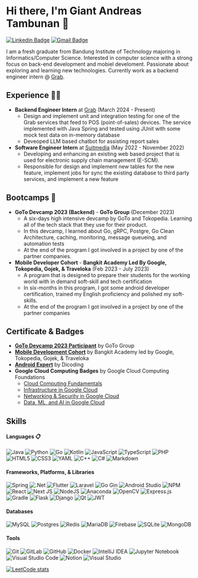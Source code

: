 # Hi there, I'm Giant Andreas Tambunan 👋

[![Linkedin Badge](https://img.shields.io/badge/-giant-blue?style=flat&logo=Linkedin&logoColor=white&link=https://www.linkedin.com/in/giant-andreas-tambunan/)](http://linkedin.com/in/giant-andreas-tambunan/)
[![Gmail Badge](https://img.shields.io/badge/-gianrandreas0311-c14438?style=flat&logo=Gmail&logoColor=white&link=mailto:giantandreas0311@gmail.com)](mailto:giantandreas0311@gmail.com)

I am a fresh graduate from Bandung Institute of Technology majoring in Informatics/Computer Science. Interested in computer science with a strong focus on back-end development and mobiel develoment. Passionate about exploring and learning new technologies. Currently work as a backend engineer intern @ [Grab](https://www.grab.com/).

## Experience 👨‍💻
- **Backend Engineer Intern** at [Grab](https://www.grab.com/) (March 2024 - Present)
  - Design and implement unit and integration testing for one of the Grab services that feed to POS (point-of-sales) devices. The service implemented with Java Spring and tested using JUnit with some mock test data on in-memory database
  - Deveoped LLM based chatbot for assisting report sales
- **Software Engineer Intern** at [Suitmedia](https://suitmedia.com/) (May 2022 - November 2022)
  - Developing and enhancing an existing web based project that is used for electronic supply chain management (E-SCM).
  - Responsible for design and implement new tables for the new feature, implement jobs for sync the existing database to third party services, and implement a new feature

## Bootcamps 🚀
- **GoTo Devcamp 2023 (Backend)** - **GoTo Group** (December 2023)
  - A six-days high intensive devcamp by GoTo and Tokopedia. Learning all of the tech stack that they use for their product.
  - In this devcamp, I learned about Go, gRPC, Postgre, Go Clean Architecture, caching, monitoring, message queueing, and automation tests
  - At the end of the program I got involved in a project by one of the partner companies.
- **Mobile Developer Cohort** - **Bangkit Academy Led By Google, Tokopedia, Gojek, & Traveloka** (Feb 2023 - July 2023)
  - A program that is designed to prepare their students for the working world with in demand soft-skill and tech certification
  - In six-months in this program, I got some android developer certification, trained my English proficiency and polished my soft-skills.
  -  At the end of the program I got involved in a project by one of the partner companies

## Certificate & Badges
- **[GoTo Devcamp 2023 Participant](https://www.linkedin.com/in/giant-andreas-tambunan/details/experience/1722094068994/single-media-viewer?type=DOCUMENT&profileId=ACoAADZX850BDVNDKbAOOEZT2uxChQq2mD-aKyw&lipi=urn%3Ali%3Apage%3Ad_flagship3_profile_view_base_position_details%3BYlTgAid9TxicOFOr6RwGCg%3D%3D)** by GoTo Group
- **[Mobile Development Cohort](https://www.linkedin.com/in/giant-andreas-tambunan/overlay/1635540247216/single-media-viewer?type=DOCUMENT&profileId=ACoAADZX850BDVNDKbAOOEZT2uxChQq2mD-aKyw&lipi=urn%3Ali%3Apage%3Ad_flagship3_profile_view_base%3BTq4lRiy8SN6bPsCuaTcRRg%3D%3D)** by Bangkit Academy led by Google, Tokopedia, Gojek, & Traveloka
- **[Android Expert](https://www.dicoding.com/certificates/1RXY0KJ03ZVM)** by Dicoding
-  **Google Cloud Computing Badges** by Google Cloud Computing Foundations
    - [Cloud Computing Fundamentals](https://www.cloudskillsboost.google/public_profiles/5e6ca242-fa33-4f81-9a09-79965a0b33a6/badges/9396400)
    - [Infrastructure in Google Cloud](https://www.cloudskillsboost.google/public_profiles/5e6ca242-fa33-4f81-9a09-79965a0b33a6/badges/9558048)
    - [Networking & Security in Google Cloud](https://www.cloudskillsboost.google/public_profiles/5e6ca242-fa33-4f81-9a09-79965a0b33a6/badges/9704059)
    - [Data, ML, and AI in Google Cloud](https://www.cloudskillsboost.google/public_profiles/5e6ca242-fa33-4f81-9a09-79965a0b33a6/badges/9756347)

## Skills
#### Languages 📋
![Java](https://img.shields.io/badge/java-%23ED8B00.svg?style=for-the-badge&logo=openjdk&logoColor=white)
![Python](https://img.shields.io/badge/python-3670A0?style=for-the-badge&logo=python&logoColor=ffdd54)
![Go](https://img.shields.io/badge/go-%2300ADD8.svg?style=for-the-badge&logo=go&logoColor=white)
![Kotlin](https://img.shields.io/badge/kotlin-%237F52FF.svg?style=for-the-badge&logo=kotlin&logoColor=white)
![JavaScript](https://img.shields.io/badge/javascript-%23323330.svg?style=for-the-badge&logo=javascript&logoColor=%23F7DF1E)
![TypeScript](https://img.shields.io/badge/typescript-%23007ACC.svg?style=for-the-badge&logo=typescript&logoColor=white)
![PHP](https://img.shields.io/badge/php-%23777BB4.svg?style=for-the-badge&logo=php&logoColor=white)
![HTML5](https://img.shields.io/badge/html5-%23E34F26.svg?style=for-the-badge&logo=html5&logoColor=white)
![CSS3](https://img.shields.io/badge/css3-%231572B6.svg?style=for-the-badge&logo=css3&logoColor=white)
![YAML](https://img.shields.io/badge/yaml-%23ffffff.svg?style=for-the-badge&logo=yaml&logoColor=151515)
![C++](https://img.shields.io/badge/c++-%2300599C.svg?style=for-the-badge&logo=c%2B%2B&logoColor=white)
![C#](https://img.shields.io/badge/c%23-%23239120.svg?style=for-the-badge&logo=csharp&logoColor=white)
![Markdown](https://img.shields.io/badge/markdown-%23000000.svg?style=for-the-badge&logo=markdown&logoColor=white)

#### Frameworks, Platforms, & Libraries
![Spring](https://img.shields.io/badge/spring-%236DB33F.svg?style=for-the-badge&logo=spring&logoColor=white)
![.Net](https://img.shields.io/badge/.NET-5C2D91?style=for-the-badge&logo=.net&logoColor=white)
![Flutter](https://img.shields.io/badge/Flutter-%2302569B.svg?style=for-the-badge&logo=Flutter&logoColor=white)
![Laravel](https://img.shields.io/badge/laravel-%23FF2D20.svg?style=for-the-badge&logo=laravel&logoColor=white)
![Go Gin](https://img.shields.io/badge/Go%20Gin-1.7.4-brightgreen?style=for-the-badge&logo=go&logoColor=white)
![Android Studio](https://img.shields.io/badge/android%20studio-346ac1?style=for-the-badge&logo=android%20studio&logoColor=white)
![NPM](https://img.shields.io/badge/NPM-%23CB3837.svg?style=for-the-badge&logo=npm&logoColor=white)
![React](https://img.shields.io/badge/react-%2320232a.svg?style=for-the-badge&logo=react&logoColor=%2361DAFB)
![Next JS](https://img.shields.io/badge/Next-black?style=for-the-badge&logo=next.js&logoColor=white)
![NodeJS](https://img.shields.io/badge/node.js-6DA55F?style=for-the-badge&logo=node.js&logoColor=white)
![Anaconda](https://img.shields.io/badge/Anaconda-%2344A833.svg?style=for-the-badge&logo=anaconda&logoColor=white)
![OpenCV](https://img.shields.io/badge/opencv-%23white.svg?style=for-the-badge&logo=opencv&logoColor=white)
![Express.js](https://img.shields.io/badge/express.js-%23404d59.svg?style=for-the-badge&logo=express&logoColor=%2361DAFB)
![Gradle](https://img.shields.io/badge/Gradle-02303A.svg?style=for-the-badge&logo=Gradle&logoColor=white)
![Flask](https://img.shields.io/badge/flask-%23000.svg?style=for-the-badge&logo=flask&logoColor=white)
![Django](https://img.shields.io/badge/django-%23092E20.svg?style=for-the-badge&logo=django&logoColor=white)
![Qt](https://img.shields.io/badge/Qt-%23217346.svg?style=for-the-badge&logo=Qt&logoColor=white)
![JWT](https://img.shields.io/badge/JWT-black?style=for-the-badge&logo=JSON%20web%20tokens)


#### Databases
![MySQL](https://img.shields.io/badge/mysql-4479A1.svg?style=for-the-badge&logo=mysql&logoColor=white)
![Postgres](https://img.shields.io/badge/postgres-%23316192.svg?style=for-the-badge&logo=postgresql&logoColor=white)
![Redis](https://img.shields.io/badge/redis-%23DD0031.svg?style=for-the-badge&logo=redis&logoColor=white)
![MariaDB](https://img.shields.io/badge/MariaDB-003545?style=for-the-badge&logo=mariadb&logoColor=white)
![Firebase](https://img.shields.io/badge/firebase-a08021?style=for-the-badge&logo=firebase&logoColor=ffcd34)
![SQLite](https://img.shields.io/badge/sqlite-%2307405e.svg?style=for-the-badge&logo=sqlite&logoColor=white)
![MongoDB](https://img.shields.io/badge/MongoDB-%234ea94b.svg?style=for-the-badge&logo=mongodb&logoColor=white)

#### Tools
![Git](https://img.shields.io/badge/git-%23F05033.svg?style=for-the-badge&logo=git&logoColor=white)
![GitLab](https://img.shields.io/badge/gitlab-%23181717.svg?style=for-the-badge&logo=gitlab&logoColor=white)
![GitHub](https://img.shields.io/badge/github-%23121011.svg?style=for-the-badge&logo=github&logoColor=white)
![Docker](https://img.shields.io/badge/docker-%230db7ed.svg?style=for-the-badge&logo=docker&logoColor=white)
![IntelliJ IDEA](https://img.shields.io/badge/IntelliJIDEA-000000.svg?style=for-the-badge&logo=intellij-idea&logoColor=white)
![Jupyter Notebook](https://img.shields.io/badge/jupyter-%23FA0F00.svg?style=for-the-badge&logo=jupyter&logoColor=white)
![Visual Studio Code](https://img.shields.io/badge/Visual%20Studio%20Code-0078d7.svg?style=for-the-badge&logo=visual-studio-code&logoColor=white)
![Notion](https://img.shields.io/badge/Notion-%23000000.svg?style=for-the-badge&logo=notion&logoColor=white)
![Visual Studio](https://img.shields.io/badge/Visual%20Studio-5C2D91.svg?style=for-the-badge&logo=visual-studio&logoColor=white)

[![LeetCode stats](https://leetcard.jacoblin.cool/giantandreas?theme=dark&font=Baloo%202&ext=heatmap)](http://leetcode.com/giantandreas)

